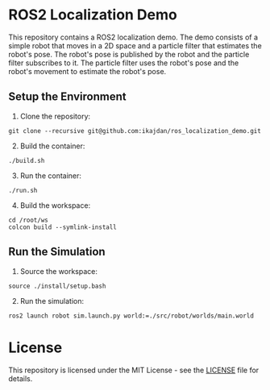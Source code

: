 # ROS2 Localization Demo

This repository contains a ROS2 localization demo. The demo consists of a simple robot that moves in a 2D space and a particle filter that estimates the robot's pose. The robot's pose is published by the robot and the particle filter subscribes to it. The particle filter uses the robot's pose and the robot's movement to estimate the robot's pose.

## Setup the Environment

1. Clone the repository:
```
git clone --recursive git@github.com:ikajdan/ros_localization_demo.git
```

2. Build the container:
```
./build.sh
```

3. Run the container:
```
./run.sh
```

4. Build the workspace:
```
cd /root/ws
colcon build --symlink-install
```

## Run the Simulation

1. Source the workspace:
```
source ./install/setup.bash
```

2. Run the simulation:
```
ros2 launch robot sim.launch.py world:=./src/robot/worlds/main.world
```

# License

This repository is licensed under the MIT License - see the [LICENSE](LICENSE) file for details.
